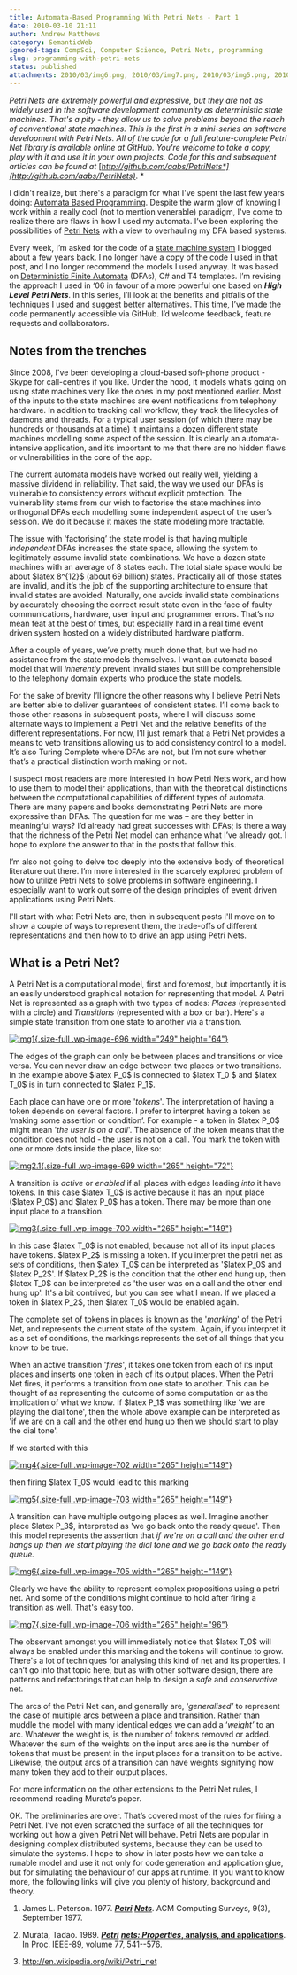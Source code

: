 ```yaml
---
title: Automata-Based Programming With Petri Nets - Part 1
date: 2010-03-10 21:11
author: Andrew Matthews
category: SemanticWeb
ignored-tags: CompSci, Computer Science, Petri Nets, programming
slug: programming-with-petri-nets
status: published
attachments: 2010/03/img6.png, 2010/03/img7.png, 2010/03/img5.png, 2010/03/img4.png, 2010/03/img21-e1267435371101.png, 2010/03/img3.png, 2010/03/img2.png, 2010/03/img1-e1267434652482.png
---
```


*Petri Nets are extremely powerful and expressive, but they are not as widely used in the software development community as deterministic state machines. That's a pity - they allow us to solve problems beyond the reach of conventional state machines. This is the first in a mini-series on software development with Petri Nets. All of the code for a full feature-complete Petri Net library is available online at GitHub. You're welcome to take a copy, play with it and use it in your own projects. Code for this and subsequent articles can be found at* [*http://github.com/aabs/PetriNets*](http://github.com/aabs/PetriNets)*.
*

I didn't realize, but there's a paradigm for what I've spent the last few years doing: [Automata Based Programming](http://en.wikipedia.org/wiki/Automata-based_programming). Despite the warm glow of knowing I work within a really cool (not to mention venerable) paradigm, I've come to realize there are flaws in how I used my automata. I’ve been exploring the possibilities of [Petri Nets](http://en.wikipedia.org/wiki/Petri_net) with a view to overhauling my DFA based systems.

Every week, I’m asked for the code of a [state machine system](http://aabs.wordpress.com/2008/06/26/state-machines-in-c-30-using-t4-templates/) I blogged about a few years back. I no longer have a copy of the code I used in that post, and I no longer recommend the models I used anyway. It was based on [Deterministic Finite Automata](http://en.wikipedia.org/wiki/Deterministic_finite-state_machine) (DFAs), C\# and T4 templates. I’m revising the approach I used in ‘06 in favour of a more powerful one based on ***High Level*** ***Petri Nets***. In this series, I’ll look at the benefits and pitfalls of the techniques I used and suggest better alternatives. This time, I’ve made the code permanently accessible via GitHub. I’d welcome feedback, feature requests and collaborators.

Notes from the trenches
-----------------------

Since 2008, I've been developing a cloud-based soft-phone product - Skype for call-centres if you like. Under the hood, it models what’s going on using state machines very like the ones in my post mentioned earlier. Most of the inputs to the state machines are event notifications from telephony hardware. In addition to tracking call workflow, they track the lifecycles of daemons and threads. For a typical user session (of which there may be hundreds or thousands at a time) it maintains a dozen different state machines modelling some aspect of the session. It is clearly an automata-intensive application, and it’s important to me that there are no hidden flaws or vulnerabilities in the core of the app.

The current automata models have worked out really well, yielding a massive dividend in reliability. That said, the way we used our DFAs is vulnerable to consistency errors without explicit protection. The vulnerability stems from our wish to factorise the state machines into orthogonal DFAs each modelling some independent aspect of the user’s session. We do it because it makes the state modeling more tractable.

The issue with ‘factorising’ the state model is that having multiple *independent* DFAs increases the state space, allowing the system to legitimately assume invalid state combinations. We have a dozen state machines with an average of 8 states each. The total state space would be about \$latex 8\^{12}\$ (about 69 billion) states. Practically all of those states are invalid, and it’s the job of the supporting architecture to ensure that invalid states are avoided. Naturally, one avoids invalid state combinations by accurately choosing the correct result state even in the face of faulty communications, hardware, user input and programmer errors. That’s no mean feat at the best of times, but especially hard in a real time event driven system hosted on a widely distributed hardware platform.

After a couple of years, we’ve pretty much done that, but we had no assistance from the state models themselves. I want an automata based model that will *inherently* prevent invalid states but still be comprehensible to the telephony domain experts who produce the state models.

For the sake of brevity I’ll ignore the other reasons why I believe Petri Nets are better able to deliver guarantees of consistent states. I’ll come back to those other reasons in subsequent posts, where I will discuss some alternate ways to implement a Petri Net and the relative benefits of the different representations. For now, I’ll just remark that a Petri Net provides a means to veto transitions allowing us to add consistency control to a model. It’s also Turing Complete where DFAs are not, but I’m not sure whether that’s a practical distinction worth making or not.

I suspect most readers are more interested in how Petri Nets work, and how to use them to model their applications, than with the theoretical distinctions between the computational capabilities of different types of automata. There are many papers and books demonstrating Petri Nets are more expressive than DFAs. The question for me was – are they better in meaningful ways? I’d already had great successes with DFAs; is there a way that the richness of the Petri Net model can enhance what I’ve already got. I hope to explore the answer to that in the posts that follow this.

I’m also not going to delve too deeply into the extensive body of theoretical literature out there. I’m more interested in the scarcely explored problem of how to utilize Petri Nets to solve problems in software engineering. I especially want to work out some of the design principles of event driven applications using Petri Nets.

I'll start with what Petri Nets are, then in subsequent posts I'll move on to show a couple of ways to represent them, the trade-offs of different representations and then how to to drive an app using Petri Nets.

What is a Petri Net?
--------------------

A Petri Net is a computational model, first and foremost, but importantly it is an easily understood graphical notation for representing that model. A Petri Net is represented as a graph with two types of nodes: *Places* (represented with a circle) and *Transitions* (represented with a box or bar). Here's a simple state transition from one state to another via a transition.

[![]({static}2010/03/img1-e1267434652482.png "img1"){.size-full .wp-image-696 width="249" height="64"}](http://aabs.files.wordpress.com/2010/03/img1.png)

The edges of the graph can only be between places and transitions or vice versa. You can never draw an edge between two places or two transitions. In the example above \$latex P\_0\$ is connected to \$latex T\_0 \$ and \$latex T\_0\$ is in turn connected to \$latex P\_1\$.

Each place can have one or more '*tokens*'. The interpretation of having a token depends on several factors. I prefer to interpret having a token as ‘making some assertion or condition’. For example - a token in \$latex P\_0\$ might mean '*the user is on a call*'. The absence of the token means that the condition does not hold - the user is not on a call. You mark the token with one or more dots inside the place, like so:

[![]({static}2010/03/img21-e1267435371101.png "img2.1"){.size-full .wp-image-699 width="265" height="72"}]({static}2010/03/img21-e1267435371101.png)

A transition is *active* or *enabled* if all places with edges leading *into* it have tokens. In this case \$latex T\_0\$ is active because it has an input place (\$latex P\_0\$) and \$latex P\_0\$ has a token. There may be more than one input place to a transition.

[![]({static}2010/03/img3.png "img3"){.size-full .wp-image-700 width="265" height="149"}]({static}2010/03/img3.png)

In this case \$latex T\_0\$ is not enabled, because not all of its input places have tokens. \$latex P\_2\$ is missing a token. If you interpret the petri net as sets of conditions, then \$latex T\_0\$ can be interpreted as '\$latex P\_0\$ and \$latex P\_2\$'. If \$latex P\_2\$ is the condition that the other end hung up, then \$latex T\_0\$ can be interpreted as 'the user was on a call and the other end hung up'. It's a bit contrived, but you can see what I mean. If we placed a token in \$latex P\_2\$, then \$latex T\_0\$ would be enabled again.

The complete set of tokens in places is known as the '*marking*' of the Petri Net, and represents the current state of the system. Again, if you interpret it as a set of conditions, the markings represents the set of all things that you know to be true.

When an active transition '*fires*', it takes one token from each of its input places and inserts one token in each of its output places. When the Petri Net fires, it performs a transition from one state to another. This can be thought of as representing the outcome of some computation or as the implication of what we know. If \$latex P\_1\$ was something like 'we are playing the dial tone', then the whole above example can be interpreted as 'if we are on a call and the other end hung up then we should start to play the dial tone'.

If we started with this

[![]({static}2010/03/img4.png "img4"){.size-full .wp-image-702 width="265" height="149"}]({static}2010/03/img4.png)

then firing \$latex T\_0\$ would lead to this marking

[![]({static}2010/03/img5.png "img5"){.size-full .wp-image-703 width="265" height="149"}]({static}2010/03/img5.png)

A transition can have multiple outgoing places as well. Imagine another place \$latex P\_3\$, interpreted as 'we go back onto the ready queue'. Then this model represents the assertion that *if we're on a call and the other end hangs up then we start playing the dial tone and we go back onto the ready queue.*

[![]({static}2010/03/img6.png "img6"){.size-full .wp-image-705 width="265" height="149"}]({static}2010/03/img6.png)

Clearly we have the ability to represent complex propositions using a petri net. And some of the conditions might continue to hold after firing a transition as well. That's easy too.

[![]({static}2010/03/img7.png "img7"){.size-full .wp-image-706 width="265" height="96"}]({static}2010/03/img7.png)

The observant amongst you will immediately notice that \$latex T\_0\$ will always be enabled under this marking and the tokens will continue to grow. There's a lot of techniques for analysing this kind of net and its properties. I can’t go into that topic here, but as with other software design, there are patterns and refactorings that can help to design a *safe* and *conservative* net.

The arcs of the Petri Net can, and generally are, ‘*generalised’* to represent the case of multiple arcs between a place and transition. Rather than muddle the model with many identical edges we can add a ‘*weight’* to an arc. Whatever the weight is, is the number of tokens removed or added. Whatever the sum of the weights on the input arcs are is the number of tokens that must be present in the input places for a transition to be active. Likewise, the output arcs of a transition can have weights signifying how many token they add to their output places.

For more information on the other extensions to the Petri Net rules, I recommend reading Murata’s paper.

OK. The preliminaries are over. That’s covered most of the rules for firing a Petri Net. I’ve not even scratched the surface of all the techniques for working out how a given Petri Net will behave. Petri Nets are popular in designing complex distributed systems, because they can be used to simulate the systems. I hope to show in later posts how we can take a runable model and use it not only for code generation and application glue, but for simulating the behaviour of our apps at runtime. If you want to know more, the following links will give you plenty of history, background and theory.

1.  James L. Peterson. 1977. *[**Petri**](http://citeseerx.ist.psu.edu/viewdoc/download?doi=10.1.1.137.6622&rep=rep1&type=pdf) [**Nets**](http://citeseerx.ist.psu.edu/viewdoc/download?doi=10.1.1.137.6622&rep=rep1&type=pdf)*. ACM Computing Surveys, 9(3), September 1977.

2.  Murata, Tadao. 1989. ***[Petri](http://www.cs.sysu.edu.cn/selab/references/TCS/T.Murata(IEEE1989)%20Petri%20Nets%20-%20Properties,%20Analysis%20and%20Applications.pdf)** **[nets](http://www.cs.sysu.edu.cn/selab/references/TCS/T.Murata(IEEE1989)%20Petri%20Nets%20-%20Properties,%20Analysis%20and%20Applications.pdf)**[**: Properties**](http://www.cs.sysu.edu.cn/selab/references/TCS/T.Murata(IEEE1989)%20Petri%20Nets%20-%20Properties,%20Analysis%20and%20Applications.pdf)*[**, analysis, and applications**](http://www.cs.sysu.edu.cn/selab/references/TCS/T.Murata(IEEE1989)%20Petri%20Nets%20-%20Properties,%20Analysis%20and%20Applications.pdf). In Proc. IEEE-89, volume 77, 541--576.

3.  <http://en.wikipedia.org/wiki/Petri_net>
